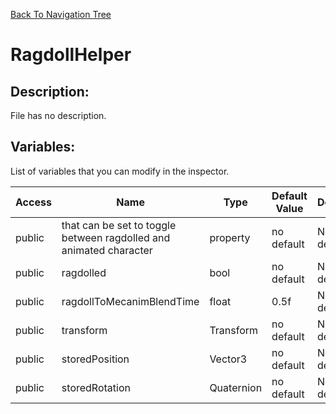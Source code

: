 [Back To Navigation Tree](https://wesleywh.github.io/GameDevRepo/docs/navigation.html)
# RagdollHelper

## Description:
File has no description.

## Variables:
List of variables that you can modify in the inspector.

|Access|Name|Type|Default Value|Description|
|---|---|---|---|---|
|public|that can be set to toggle between ragdolled and animated character|property|no default|No description.|
|public|ragdolled|bool|no default|No description.|
|public|ragdollToMecanimBlendTime|float|0.5f|No description.|
|public|transform|Transform|no default|No description.|
|public|storedPosition|Vector3|no default|No description.|
|public|storedRotation|Quaternion|no default|No description.|
